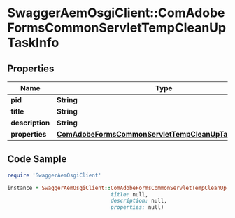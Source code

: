 # SwaggerAemOsgiClient::ComAdobeFormsCommonServletTempCleanUpTaskInfo

## Properties

Name | Type | Description | Notes
------------ | ------------- | ------------- | -------------
**pid** | **String** |  | [optional] 
**title** | **String** |  | [optional] 
**description** | **String** |  | [optional] 
**properties** | [**ComAdobeFormsCommonServletTempCleanUpTaskProperties**](ComAdobeFormsCommonServletTempCleanUpTaskProperties.md) |  | [optional] 

## Code Sample

```ruby
require 'SwaggerAemOsgiClient'

instance = SwaggerAemOsgiClient::ComAdobeFormsCommonServletTempCleanUpTaskInfo.new(pid: null,
                                 title: null,
                                 description: null,
                                 properties: null)
```



